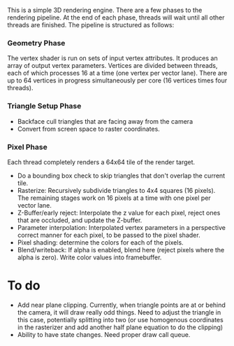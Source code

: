 This is a simple 3D rendering engine. There are a few phases to the 
rendering pipeline. At the end of each phase, threads will  wait until 
all other threads are finished. The pipeline is structured as follows:

### Geometry Phase
The vertex shader is run on sets of input vertex attributes.  It produces 
an array of output vertex parameters.  Vertices are divided between threads, 
each of which processes 16 at a time (one vertex per vector lane). There are 
up to 64 vertices in progress simultaneously per core (16 vertices times 
four threads).  

### Triangle Setup Phase
- Backface cull triangles that are facing away from the camera
- Convert from screen space to raster coordinates. 

### Pixel Phase
Each thread completely renders a 64x64 tile of the render target. 

- Do a bounding box check to skip triangles that don't overlap the current tile.
- Rasterize: Recursively subdivide triangles to 4x4 squares (16 pixels). The 
  remaining stages work on 16 pixels at a time with one pixel per vector lane.
- Z-Buffer/early reject: Interpolate the z value for each pixel, reject ones 
  that are occluded, and update the Z-buffer.
- Parameter interpolation: Interpolated vertex parameters in a perspective 
  correct manner for each pixel, to be passed to the pixel shader.
- Pixel shading: determine the colors for each of the pixels.
- Blend/writeback: If alpha is enabled, blend here (reject pixels where the 
  alpha is zero). Write color values into framebuffer.

# To do
- Add near plane clipping.  Currently, when triangle points are at or behind 
  the camera, it will draw really odd things.  Need to adjust the triangle 
  in this case, potentially splitting into two (or use homogenous coordinates
  in the rasterizer and add another half plane equation to do the clipping)
- Ability to have state changes.  Need proper draw call queue.


